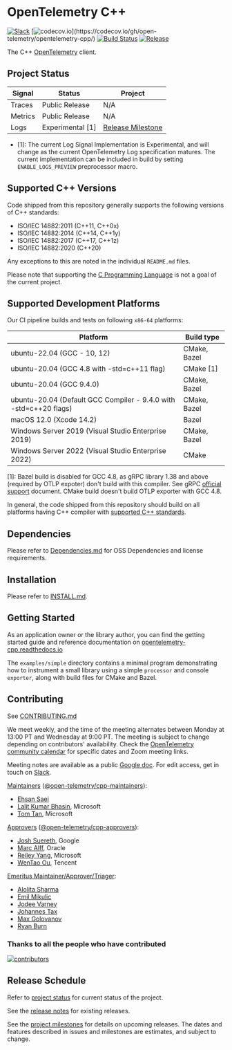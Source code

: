 # OpenTelemetry C++

[![Slack](https://img.shields.io/badge/slack-@cncf/otel/cpp-brightgreen.svg?logo=slack)](https://cloud-native.slack.com/archives/C01N3AT62SJ)
[![codecov.io](https://codecov.io/gh/open-telemetry/opentelemetry-cpp/branch/main/graphs/badge.svg?)](https://codecov.io/gh/open-telemetry/opentelemetry-cpp/)
[![Build
Status](https://github.com/open-telemetry/opentelemetry-cpp/actions/workflows/ci.yml/badge.svg?branch=main)](https://github.com/open-telemetry/opentelemetry-cpp/actions)
[![Release](https://img.shields.io/github/v/release/open-telemetry/opentelemetry-cpp?include_prereleases&style=)](https://github.com/open-telemetry/opentelemetry-cpp/releases/)

The C++ [OpenTelemetry](https://opentelemetry.io/) client.

## Project Status

| Signal  | Status                  | Project                                                                  |
| ------- | ----------------------- | ------------------------------------------------------------------------ |
| Traces  | Public Release          | N/A                                                                      |
| Metrics | Public Release          | N/A                                                                      |
| Logs    | Experimental [1]        | [Release Milestone](https://github.com/open-telemetry/opentelemetry-cpp/milestone/18)|

* [1]: The current Log Signal Implementation is Experimental, and will change as
      the current OpenTelemetry Log specification matures. The current
      implementation can be included in build by setting `ENABLE_LOGS_PREVIEW`
      preprocessor macro.

## Supported C++ Versions

Code shipped from this repository generally supports the following versions of
C++ standards:

* ISO/IEC 14882:2011 (C++11, C++0x)
* ISO/IEC 14882:2014 (C++14, C++1y)
* ISO/IEC 14882:2017 (C++17, C++1z)
* ISO/IEC 14882:2020 (C++20)

Any exceptions to this are noted in the individual `README.md` files.

Please note that supporting the [C Programming
Language](https://en.wikipedia.org/wiki/C_(programming_language)) is not a goal
of the current project.

## Supported Development Platforms

 Our CI pipeline builds and tests on following `x86-64` platforms:

| Platform                                                            |   Build type  |
|---------------------------------------------------------------------|---------------|
| ubuntu-22.04 (GCC - 10, 12)                                         | CMake, Bazel  |
| ubuntu-20.04 (GCC 4.8 with -std=c++11 flag)                         | CMake [1]     |
| ubuntu-20.04 (GCC 9.4.0)                                            | CMake, Bazel  |
| ubuntu-20.04 (Default GCC Compiler - 9.4.0 with -std=c++20 flags)   | CMake, Bazel  |
| macOS 12.0 (Xcode 14.2)                                             | Bazel         |
| Windows Server 2019 (Visual Studio Enterprise 2019)                 | CMake, Bazel  |
| Windows Server 2022 (Visual Studio Enterprise 2022)                 | CMake         |

[1]: Bazel build is disabled for GCC 4.8, as gRPC library 1.38 and above
  (required by OTLP expoter) don't build with this compiler. See gRPC [official
  support](https://grpc.io/docs/#official-support) document. CMake build doesn't
  build OTLP exporter with GCC 4.8.

In general, the code shipped from this repository should build on all platforms
having C++ compiler with [supported C++ standards](#supported-c-versions).

## Dependencies

Please refer to [Dependencies.md](docs/dependencies.md) for OSS Dependencies and
license requirements.

## Installation

Please refer to [INSTALL.md](./INSTALL.md).

## Getting Started

As an application owner or the library author, you can find the getting started
guide and reference documentation on
[opentelemetry-cpp.readthedocs.io](https://opentelemetry-cpp.readthedocs.io/en/latest/)

The `examples/simple` directory contains a minimal program demonstrating how to
instrument a small library using a simple `processor` and console `exporter`,
along with build files for CMake and Bazel.

## Contributing

See [CONTRIBUTING.md](CONTRIBUTING.md)

We meet weekly, and the time of the meeting alternates between Monday at 13:00
PT and Wednesday at 9:00 PT. The meeting is subject to change depending on
contributors' availability. Check the [OpenTelemetry community
calendar](https://calendar.google.com/calendar/embed?src=google.com_b79e3e90j7bbsa2n2p5an5lf60%40group.calendar.google.com)
for specific dates and Zoom meeting links.

Meeting notes are available as a public [Google
doc](https://docs.google.com/document/d/1i1E4-_y4uJ083lCutKGDhkpi3n4_e774SBLi9hPLocw/edit?usp=sharing).
For edit access, get in touch on
[Slack](https://cloud-native.slack.com/archives/C01N3AT62SJ).

[Maintainers](https://github.com/open-telemetry/community/blob/main/community-membership.md#maintainer)
([@open-telemetry/cpp-maintainers](https://github.com/orgs/open-telemetry/teams/cpp-maintainers)):

* [Ehsan Saei](https://github.com/esigo)
* [Lalit Kumar Bhasin](https://github.com/lalitb), Microsoft
* [Tom Tan](https://github.com/ThomsonTan), Microsoft

[Approvers](https://github.com/open-telemetry/community/blob/main/community-membership.md#approver)
([@open-telemetry/cpp-approvers](https://github.com/orgs/open-telemetry/teams/cpp-approvers)):

* [Josh Suereth](https://github.com/jsuereth), Google
* [Marc Alff](https://github.com/marcalff), Oracle
* [Reiley Yang](https://github.com/reyang), Microsoft
* [WenTao Ou](https://github.com/owent), Tencent

[Emeritus
Maintainer/Approver/Triager](https://github.com/open-telemetry/community/blob/main/community-membership.md#emeritus-maintainerapprovertriager):

* [Alolita Sharma](https://github.com/alolita)
* [Emil Mikulic](https://github.com/g-easy)
* [Jodee Varney](https://github.com/jodeev)
* [Johannes Tax](https://github.com/pyohannes)
* [Max Golovanov](https://github.com/maxgolov)
* [Ryan Burn](https://github.com/rnburn)

### Thanks to all the people who have contributed

[![contributors](https://contributors-img.web.app/image?repo=open-telemetry/opentelemetry-cpp)](https://github.com/open-telemetry/opentelemetry-cpp/graphs/contributors)

## Release Schedule

Refer to [project status](#project-status) for current status of the project.

See the [release
notes](https://github.com/open-telemetry/opentelemetry-cpp/releases) for
existing releases.

See the [project
milestones](https://github.com/open-telemetry/opentelemetry-cpp/milestones) for
details on upcoming releases. The dates and features described in issues and
milestones are estimates, and subject to change.
